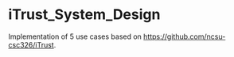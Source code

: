 # iTrust_System_Design
Implementation of 5 use cases based on https://github.com/ncsu-csc326/iTrust.
